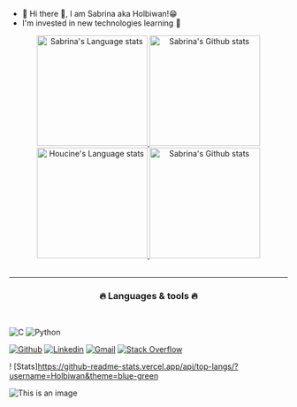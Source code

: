 * 👋 Hi there 👋, I am Sabrina aka Holbiwan!😁
* I'm invested in new technologies learning  👀


<!-- Light Mode -->
<div align="center"> 
<a href="https://github.com/anuraghazra/github-readme-stats#gh-light-mode-only">
<img height="200" src="https://github-readme-stats.vercel.app/api/top-langs/?username=Holbiwan&layout=compact&langs_count=10&hide_border=true&role=owner,collaborator&theme=default#gh-light-mode-only" alt="Sabrina's Language stats" />
</a>
<a href="https://github.com/anuraghazra/github-readme-stats#gh-light-mode-only">
<img height="200" src="https://github-readme-stats.vercel.app/api?username=Holbiwan&show_icons=true&count_private=true&line_height=28&hide_border=true&card_width=347&include_all_commits=true&role=owner,collaborator&exclude_repo=github-readme-stats&theme=default#gh-light-mode-only" alt="Sabrina's Github stats" />
</a>
</div>

<!-- Dark Mode -->
<div align="center"> 
<a href="https://github.com/anuraghazra/github-readme-stats#gh-dark-mode-only">
<img height="200" src="https://github-readme-stats.vercel.app/api/top-langs/?username=Sabrina&layout=compact&langs_count=10&hide_border=true&role=owner,collaborator&theme=radical&bg_color=000000#gh-dark-mode-only" alt="Houcine's Language stats" />
</a>
<a href="https://github.com/anuraghazra/github-readme-stats#gh-dark-mode-only">
<img height="200" src="https://github-readme-stats.vercel.app/api?username=Holbiwan&show_icons=true&count_private=true&line_height=28&hide_border=true&card_width=347&include_all_commits=true&role=owner,collaborator&exclude_repo=github-readme-stats&theme=radical&bg_color=000000#gh-dark-mode-only" alt="Sabrina's Github stats" />
</a>
</div>

<br/>

<hr>
<h3 align="center">🔥 Languages & tools 🔥</h3>
<br>
<p align="center">

![C](https://img.shields.io/badge/-C-000?&logo=C)
![Python](https://img.shields.io/badge/-Python-000?&logo=Python)


[![Github](https://img.shields.io/badge/Github-000000?&style=for-the-badge&logo=github&logoColor=white)](https://github.com/Holbiwan)
[![Linkedin](https://img.shields.io/badge/linkedin-%230077B5.svg?&style=for-the-badge&logo=linkedin&logoColor=white)](https://www.linkedin.com/)
[![Gmail](https://img.shields.io/badge/gmail-D14836?&style=for-the-badge&logo=gmail&logoColor=white)](6188@holbertonstudents.com)
[![Stack Overflow](https://img.shields.io/badge/-Stackoverflow-FE7A16?style=for-the-badge&logo=stack-overflow&logoColor=white)](https://stackoverflow.com/)

! [Stats]https://github-readme-stats.vercel.app/api/top-langs/?username=Holbiwan&theme=blue-green







![This is an image](https://zupimages.net/up/23/37/6daa.gif)







  
  
   

